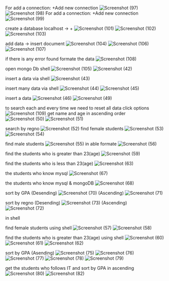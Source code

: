 For add a connection: +Add new connection
![Screenshot (97)](https://github.com/user-attachments/assets/2bc1376a-5703-4b68-aa52-c7f201c27573)
![Screenshot (98)](https://github.com/user-attachments/assets/00dc705d-c29d-4b05-b872-fa59776dcdef)
For add a connection: +Add new connection
![Screenshot (99)](https://github.com/user-attachments/assets/207bfcb5-0e03-40bd-b71f-253274ca7a34)

create a database
    localhost -> +
![Screenshot (101)](https://github.com/user-attachments/assets/29864bb2-2436-4276-af00-4e27e5f1b89a)
![Screenshot (102)](https://github.com/user-attachments/assets/a1d28de8-a47f-41d9-a427-52c2d4ce30b1)
![Screenshot (103)](https://github.com/user-attachments/assets/e38bb919-3689-4a4b-b955-8c4fb5e58863)

add data -> insert document
![Screenshot (104)](https://github.com/user-attachments/assets/87aea602-29fd-4521-b780-58af2ef663ca)
![Screenshot (106)](https://github.com/user-attachments/assets/c5dc08d9-3394-4bf3-9c82-1181d866dd77)
![Screenshot (107)](https://github.com/user-attachments/assets/1a876d72-91cc-4143-8559-ba76db3ef594)

if there is any error found formate the data
![Screenshot (108)](https://github.com/user-attachments/assets/93a74910-8ebc-42ef-a78d-7001fc991a9f)

open mongo Db shell
![Screenshot (105)](https://github.com/user-attachments/assets/eda93012-1756-48d3-b05c-baa08740ea9b)
![Screenshot (42)](https://github.com/user-attachments/assets/551a9bbb-4d45-4806-998e-12aa04df4bb4)

insert a data via shell
![Screenshot (43)](https://github.com/user-attachments/assets/1c987425-72d9-481c-a9b3-cfbf61a3adb1)

insert many data via shell
![Screenshot (44)](https://github.com/user-attachments/assets/f2202d61-9c63-4d46-9dfb-00cee88ff364)
![Screenshot (45)](https://github.com/user-attachments/assets/972686e0-c6eb-438f-ace8-feb5fc8c5da6)

insert a data
![Screenshot (46)](https://github.com/user-attachments/assets/d50e83bb-91e4-49ea-a35f-29151a283fff)
![Screenshot (49)](https://github.com/user-attachments/assets/89e3f2e9-a621-45c3-813a-f84c50814c7e)

to search
each and every time we need to reset all data
click options
![Screenshot (109)](https://github.com/user-attachments/assets/66ed5c66-bef4-46f0-8e27-adbc71ba8239)
get name and age in ascending order
![Screenshot (50)](https://github.com/user-attachments/assets/61d53d9a-27c1-4f27-922d-8d450731d6db)
![Screenshot (51)](https://github.com/user-attachments/assets/acc9595d-8cd9-40eb-a50c-5216ce820d35)

search by regno
![Screenshot (52)](https://github.com/user-attachments/assets/e8e5302d-e7c6-4bab-88db-593a49a3582c)
find female students
![Screenshot (53)](https://github.com/user-attachments/assets/b8c6ac9e-3768-4fe7-9b7b-808ae9b883f7)
![Screenshot (54)](https://github.com/user-attachments/assets/702aa2f3-53d4-483a-a951-a450f84f84f0)

find male students
![Screenshot (55)](https://github.com/user-attachments/assets/f1217084-50b2-4d81-ba4a-cf96e1953e10)
in able formate
![Screenshot (56)](https://github.com/user-attachments/assets/43433498-f323-49b7-b262-f47bbe7886f2)

find the students who is greater than 23(age)
![Screenshot (59)](https://github.com/user-attachments/assets/647f51b9-5cf6-4aec-9476-95a4872fbaeb)

find the students who is less than 23(age)
![Screenshot (63)](https://github.com/user-attachments/assets/c6d505d1-f9c8-43f4-b368-730c15425954)

the students who know mysql
![Screenshot (67)](https://github.com/user-attachments/assets/87c6c6ba-382e-4b22-a73c-d07496454139)

the students who know mysql & mongoDB
![Screenshot (68)](https://github.com/user-attachments/assets/479a90e9-fed5-4811-bb98-a5bb86433294)

sort by GPA (Desending)
![Screenshot (70)](https://github.com/user-attachments/assets/1882600e-9d05-4830-a9b2-a581cc7a074f)
(Ascending)
![Screenshot (71)](https://github.com/user-attachments/assets/d6176da2-4475-48b6-a474-f4992589f236)
   
sort by regno (Desending)
![Screenshot (73)](https://github.com/user-attachments/assets/9651bdb7-d2c9-4368-acd9-5b9d272dbc09)
(Ascending)
![Screenshot (72)](https://github.com/user-attachments/assets/653d76e9-6d6e-459a-808e-43697d1dcb59)


in shell
    
find female students using shell
![Screenshot (57)](https://github.com/user-attachments/assets/b6b9a256-e01f-47cd-b67c-994fb7b20d90)
![Screenshot (58)](https://github.com/user-attachments/assets/97fc531a-e843-4640-979f-5482acbf8b79)
   
find the students who is greater than 23(age) using shell
![Screenshot (60)](https://github.com/user-attachments/assets/05c5cbfb-a5a7-40ce-b2e5-23df5f4deaee)
![Screenshot (61)](https://github.com/user-attachments/assets/19bb8326-a993-4cd9-a729-a37b0f113f9a)
![Screenshot (62)](https://github.com/user-attachments/assets/defb8b54-8e77-43d7-b5bb-ea4f666b61a7)
    
sort by GPA (Asending)
![Screenshot (75)](https://github.com/user-attachments/assets/364e3dc8-5aaf-4427-b2d1-aa50e9ec2bc9)
![Screenshot (76)](https://github.com/user-attachments/assets/e01e929f-ca83-46c3-8f8f-3a38708fe8c6)
![Screenshot (77)](https://github.com/user-attachments/assets/f74be7f9-aa93-46f8-ad7f-a172ac1485a6)
![Screenshot (78)](https://github.com/user-attachments/assets/67cc3738-b879-4a9d-a636-6e4e7788ba27)
![Screenshot (79)](https://github.com/user-attachments/assets/2a09227e-86ae-468d-906a-5146cae3b940)

get the students who follows IT and sort by GPA in ascending
![Screenshot (80)](https://github.com/user-attachments/assets/07b97fe0-243a-4750-ab38-8dc279ffd9b4)
![Screenshot (82)](https://github.com/user-attachments/assets/91602e4e-4d80-4b36-b76f-6375f3763237)
